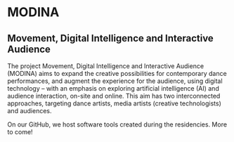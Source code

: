 # MODINA
## Movement, Digital Intelligence and Interactive Audience

The project Movement, Digital Intelligence and Interactive Audience (MODINA) aims to expand the creative possibilities for contemporary dance performances, and augment the experience for the audience, using digital technology – with an emphasis on exploring artificial intelligence (AI) and audience interaction, on-site and online. This aim has two interconnected approaches, targeting dance artists, media artists (creative technologists) and audiences.

On our GitHub, we host software tools created during the residencies. More to come!
